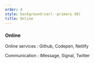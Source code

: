 ```yaml
---
order: 4
style: background:var(--primary-30)
title: Online
---
```


<sil-icon-world style="margin: 0; font-size: 4vw; position: absolute; transform: translateX(-150%)"></sil-icon-world>

### Online

Online services
: Github, Codepen, Netlify

Communication
: iMessage, Signal, Twitter
